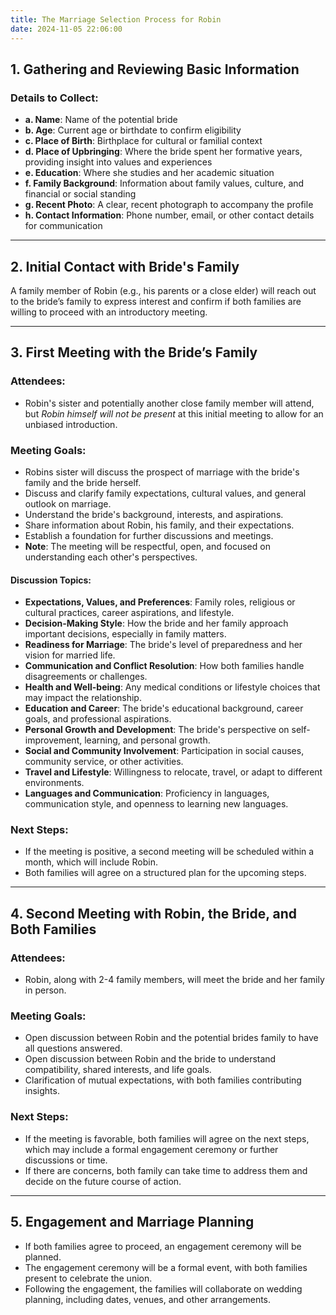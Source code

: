```yaml
---
title: The Marriage Selection Process for Robin
date: 2024-11-05 22:06:00
---
```

## 1. Gathering and Reviewing Basic Information

### Details to Collect:
- **a. Name**: Name of the potential bride
- **b. Age**: Current age or birthdate to confirm eligibility
- **c. Place of Birth**: Birthplace for cultural or familial context
- **d. Place of Upbringing**: Where the bride spent her formative years, providing insight into values and experiences
- **e. Education**: Where she studies and her academic situation
- **f. Family Background**: Information about family values, culture, and financial or social standing
- **g. Recent Photo**: A clear, recent photograph to accompany the profile
- **h. Contact Information**: Phone number, email, or other contact details for communication

---

## 2. Initial Contact with Bride's Family

A family member of Robin (e.g., his parents or a close elder) will reach out to the bride’s family to express interest and confirm if both families are willing to proceed with an introductory meeting.

---

## 3. First Meeting with the Bride’s Family

### Attendees:
- Robin's sister and potentially another close family member will attend, but *Robin himself will not be present* at this initial meeting to allow for an unbiased introduction.

### Meeting Goals:
- Robins sister will discuss the prospect of marriage with the bride's family and the bride herself.
- Discuss and clarify family expectations, cultural values, and general outlook on marriage.
- Understand the bride's background, interests, and aspirations.
- Share information about Robin, his family, and their expectations.
- Establish a foundation for further discussions and meetings.
- **Note**: The meeting will be respectful, open, and focused on understanding each other's perspectives.


#### Discussion Topics:
- **Expectations, Values, and Preferences**: Family roles, religious or cultural practices, career aspirations, and lifestyle.
- **Decision-Making Style**: How the bride and her family approach important decisions, especially in family matters.
- **Readiness for Marriage**: The bride's level of preparedness and her vision for married life.
- **Communication and Conflict Resolution**: How both families handle disagreements or challenges.
- **Health and Well-being**: Any medical conditions or lifestyle choices that may impact the relationship.
- **Education and Career**: The bride's educational background, career goals, and professional aspirations.
- **Personal Growth and Development**: The bride's perspective on self-improvement, learning, and personal growth.
- **Social and Community Involvement**: Participation in social causes, community service, or other activities.
- **Travel and Lifestyle**: Willingness to relocate, travel, or adapt to different environments.
- **Languages and Communication**: Proficiency in languages, communication style, and openness to learning new languages.

### Next Steps:
- If the meeting is positive, a second meeting will be scheduled within a month, which will include Robin.
- Both families will agree on a structured plan for the upcoming steps.


---

## 4. Second Meeting with Robin, the Bride, and Both Families

### Attendees:
- Robin, along with 2-4 family members, will meet the bride and her family in person.

### Meeting Goals:
- Open discussion between Robin and the potential brides family to have all questions answered.
- Open discussion between Robin and the bride to understand compatibility, shared interests, and life goals.
- Clarification of mutual expectations, with both families contributing insights.

### Next Steps:
- If the meeting is favorable, both families will agree on the next steps, which may include a formal engagement ceremony or further discussions or time.
- If there are concerns, both family can take time to address them and decide on the future course of action.

---
## 5. **Engagement and Marriage Planning**
- If both families agree to proceed, an engagement ceremony will be planned.
- The engagement ceremony will be a formal event, with both families present to celebrate the union.
- Following the engagement, the families will collaborate on wedding planning, including dates, venues, and other arrangements.
